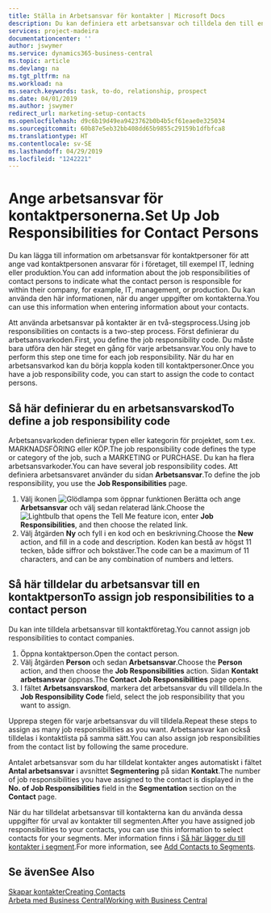```yaml
---
title: Ställa in Arbetsansvar för kontakter | Microsoft Docs
description: Du kan definiera ett arbetsansvar och tilldela den till en kontakt för att ange vilka aktiviteter som kontakten ansvarar för i företaget, till exempel IT- eller produktionsorder.
services: project-madeira
documentationcenter: ''
author: jswymer
ms.service: dynamics365-business-central
ms.topic: article
ms.devlang: na
ms.tgt_pltfrm: na
ms.workload: na
ms.search.keywords: task, to-do, relationship, prospect
ms.date: 04/01/2019
ms.author: jswymer
redirect_url: marketing-setup-contacts
ms.openlocfilehash: d9c6b19d49ea9423762b0b4b5cf61eae0e325034
ms.sourcegitcommit: 60b87e5eb32bb408dd65b9855c29159b1dfbfca8
ms.translationtype: HT
ms.contentlocale: sv-SE
ms.lasthandoff: 04/29/2019
ms.locfileid: "1242221"
---
```

# <a name="set-up-job-responsibilities-for-contact-persons"></a><span data-ttu-id="a4ac8-103">Ange arbetsansvar för kontaktpersonerna.</span><span class="sxs-lookup"><span data-stu-id="a4ac8-103">Set Up Job Responsibilities for Contact Persons</span></span>
<span data-ttu-id="a4ac8-104">Du kan lägga till information om arbetsansvar för kontaktpersoner för att ange vad kontaktpersonen ansvarar för i företaget, till exempel IT, ledning eller produktion.</span><span class="sxs-lookup"><span data-stu-id="a4ac8-104">You can add information about the job responsibilities of contact persons to indicate what the contact person is responsible for within their company, for example, IT, management, or production.</span></span> <span data-ttu-id="a4ac8-105">Du kan använda den här informationen, när du anger uppgifter om kontakterna.</span><span class="sxs-lookup"><span data-stu-id="a4ac8-105">You can use this information when entering information about your contacts.</span></span>

<span data-ttu-id="a4ac8-106">Att använda arbetsansvar på kontakter är en två-stegsprocess.</span><span class="sxs-lookup"><span data-stu-id="a4ac8-106">Using job responsibilities on contacts is a two-step process.</span></span> <span data-ttu-id="a4ac8-107">Först definierar du arbetsansvarkoden.</span><span class="sxs-lookup"><span data-stu-id="a4ac8-107">First, you define the job responsibility code.</span></span> <span data-ttu-id="a4ac8-108">Du måste bara utföra den här steget en gång för varje arbetsansvar.</span><span class="sxs-lookup"><span data-stu-id="a4ac8-108">You only have to perform this step one time for each job responsibility.</span></span> <span data-ttu-id="a4ac8-109">När du har en arbetsansvarkod kan du börja koppla koden till kontaktpersoner.</span><span class="sxs-lookup"><span data-stu-id="a4ac8-109">Once you have a job responsibility code, you can start to assign the code to contact persons.</span></span>

## <a name="to-define-a-job-responsibility-code"></a><span data-ttu-id="a4ac8-110">Så här definierar du en arbetsansvarskod</span><span class="sxs-lookup"><span data-stu-id="a4ac8-110">To define a job responsibility code</span></span>
<span data-ttu-id="a4ac8-111">Arbetsansvarkoden definierar typen eller kategorin för projektet, som t.ex. MARKNADSFÖRING eller KÖP.</span><span class="sxs-lookup"><span data-stu-id="a4ac8-111">The job responsibility code defines the type or category of the job, such a MARKETING or PURCHASE.</span></span> <span data-ttu-id="a4ac8-112">Du kan ha flera arbetsansvarkoder.</span><span class="sxs-lookup"><span data-stu-id="a4ac8-112">You can have several job responsibility codes.</span></span> <span data-ttu-id="a4ac8-113">Att definiera arbetsansvaret använder du sidan **Arbetsansvar**.</span><span class="sxs-lookup"><span data-stu-id="a4ac8-113">To define the job responsibility, you use the **Job Responsibilities** page.</span></span>

1. <span data-ttu-id="a4ac8-114">Välj ikonen ![Glödlampa som öppnar funktionen Berätta](media/ui-search/search_small.png "Berätta vad du vill göra") och ange **Arbetsansvar** och välj sedan relaterad länk.</span><span class="sxs-lookup"><span data-stu-id="a4ac8-114">Choose the ![Lightbulb that opens the Tell Me feature](media/ui-search/search_small.png "Tell me what you want to do") icon, enter **Job Responsibilities**, and then choose the related link.</span></span>
2. <span data-ttu-id="a4ac8-115">Välj åtgärden **Ny** och fyll i en kod och en beskrivning.</span><span class="sxs-lookup"><span data-stu-id="a4ac8-115">Choose the **New** action, and fill in a code and description.</span></span> <span data-ttu-id="a4ac8-116">Koden kan bestå av högst 11 tecken, både siffror och bokstäver.</span><span class="sxs-lookup"><span data-stu-id="a4ac8-116">The code can be a maximum of 11 characters, and can be any combination of numbers and letters.</span></span>

## <a name="to-assign-job-responsibilities-to-a-contact-person"></a><span data-ttu-id="a4ac8-117">Så här tilldelar du arbetsansvar till en kontaktperson</span><span class="sxs-lookup"><span data-stu-id="a4ac8-117">To assign job responsibilities to a contact person</span></span>
<span data-ttu-id="a4ac8-118">Du kan inte tilldela arbetsansvar till kontaktföretag.</span><span class="sxs-lookup"><span data-stu-id="a4ac8-118">You cannot assign job responsibilities to contact companies.</span></span>

1. <span data-ttu-id="a4ac8-119">Öppna kontaktperson.</span><span class="sxs-lookup"><span data-stu-id="a4ac8-119">Open the contact person.</span></span>
2. <span data-ttu-id="a4ac8-120">Välj åtgärden **Person** och sedan **Arbetsansvar**.</span><span class="sxs-lookup"><span data-stu-id="a4ac8-120">Choose the **Person** action, and then choose the **Job Responsibilities** action.</span></span> <span data-ttu-id="a4ac8-121">Sidan **Kontakt arbetsansvar** öppnas.</span><span class="sxs-lookup"><span data-stu-id="a4ac8-121">The **Contact Job Responsibilities** page opens.</span></span>
3. <span data-ttu-id="a4ac8-122">I fältet **Arbetsansvarskod**, markera det arbetsansvar du vill tilldela.</span><span class="sxs-lookup"><span data-stu-id="a4ac8-122">In the **Job Responsibility Code** field, select the job responsibility that you want to assign.</span></span>

<span data-ttu-id="a4ac8-123">Upprepa stegen för varje arbetsansvar du vill tilldela.</span><span class="sxs-lookup"><span data-stu-id="a4ac8-123">Repeat these steps to assign as many job responsibilities as you want.</span></span> <span data-ttu-id="a4ac8-124">Arbetsansvar kan också tilldelas i kontaktlista på samma sätt.</span><span class="sxs-lookup"><span data-stu-id="a4ac8-124">You can also assign job responsibilities from the contact list by following the same procedure.</span></span>

<span data-ttu-id="a4ac8-125">Antalet arbetsansvar som du har tilldelat kontakter anges automatiskt i fältet **Antal arbetsansvar** i avsnittet **Segmentering** på sidan **Kontakt**.</span><span class="sxs-lookup"><span data-stu-id="a4ac8-125">The number of job responsibilities you have assigned to the contact is displayed in the **No. of Job Responsibilities** field in the **Segmentation** section on the **Contact** page.</span></span>

<span data-ttu-id="a4ac8-126">När du har tilldelat arbetsansvar till kontakterna kan du använda dessa uppgifter för urval av kontakter till segmenten.</span><span class="sxs-lookup"><span data-stu-id="a4ac8-126">After you have assigned job responsibilities to your contacts, you can use this information to select contacts for your segments.</span></span> <span data-ttu-id="a4ac8-127">Mer information finns i [Så här lägger du till kontakter i segment](marketing-add-contact-segment.md).</span><span class="sxs-lookup"><span data-stu-id="a4ac8-127">For more information, see [Add Contacts to Segments](marketing-add-contact-segment.md).</span></span>

## <a name="see-also"></a><span data-ttu-id="a4ac8-128">Se även</span><span class="sxs-lookup"><span data-stu-id="a4ac8-128">See Also</span></span>
[<span data-ttu-id="a4ac8-129">Skapar kontakter</span><span class="sxs-lookup"><span data-stu-id="a4ac8-129">Creating Contacts</span></span>](marketing-create-contact-companies.md)  
[<span data-ttu-id="a4ac8-130">Arbeta med Business Central</span><span class="sxs-lookup"><span data-stu-id="a4ac8-130">Working with Business Central</span></span>](ui-work-product.md)

